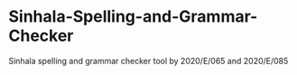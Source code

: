 # Sinhala-Spelling-and-Grammar-Checker
Sinhala spelling and grammar checker tool by 2020/E/065 and 2020/E/085
